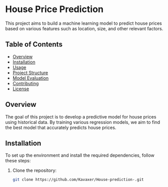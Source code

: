 # House Price Prediction

This project aims to build a machine learning model to predict house prices based on various features such as location, size, and other relevant factors.

## Table of Contents
- [Overview](#overview)
- [Installation](#installation)
- [Usage](#usage)
- [Project Structure](#project-structure)
- [Model Evaluation](#model-evaluation)
- [Contributing](#contributing)
- [License](#license)

## Overview
The goal of this project is to develop a predictive model for house prices using historical data. By training various regression models, we aim to find the best model that accurately predicts house prices.

## Installation
To set up the environment and install the required dependencies, follow these steps:

1. Clone the repository:
   ```bash
   git clone https://github.com/Kavaxer/House-prediction-.git
